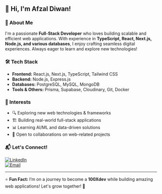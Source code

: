 ## 👋 Hi, I'm Afzal Diwan!

### 🚀 About Me
I'm a passionate **Full-Stack Developer** who loves building scalable and efficient web applications. With experience in **TypeScript, React, Next.js, Node.js, and various databases**, I enjoy crafting seamless digital experiences. Always eager to learn and explore new technologies!

### 🛠 Tech Stack

- **Frontend:** React.js, Next.js, TypeScript, Tailwind CSS
- **Backend:** Node.js, Express.js
- **Databases:** PostgreSQL, MySQL, MongoDB
- **Tools & Others:** Prisma, Supabase, Cloudinary, Git, Docker

### 👀 Interests
- 🔍 Exploring new web technologies & frameworks
- 🏗 Building real-world full-stack applications
- 📊 Learning AI/ML and data-driven solutions
- 🤝 Open to collaborations on web-related projects

### 📬 Let's Connect!
[![LinkedIn](https://img.shields.io/badge/LinkedIn-blue?style=for-the-badge&logo=linkedin)]([https://www.linkedin.com/in/afzal-diwan-7202b8239/])  
[![Email](https://img.shields.io/badge/Gmail-red?style=for-the-badge&logo=gmail)](mailto:afzalhusen3@gmail.com)

---

⭐ **Fun Fact:** I’m on a journey to become a **100Xdev** while building amazing web applications! Let's grow together! 🚀
